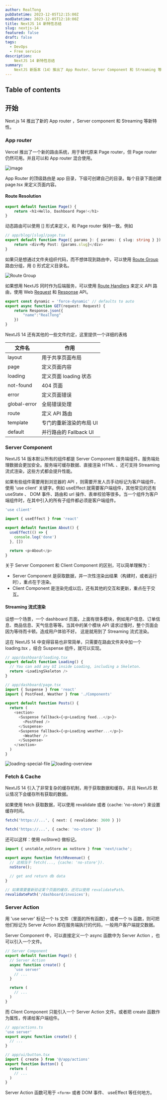 ```yaml
---
author: RealTong
pubDatetime: 2023-12-05T12:15:00Z
modDatetime: 2023-12-05T12:18:00Z
title: NextJS 14 新特性总结
slug: nextjs-14
featured: false
draft: false
tags:
  - DevOps
  - Free service
description:
    NextJS 14 新特性总结
summary:
    NextJS 新版本（14）推出了 App Router、Server Component 和 Streaming 等新特性。App router 提供新的路由系统，可以与原有的 Page router 混合使用，便于管理页面。Server component 提升了安全性和性能，支持缓存和流式渲染。Streaming 可以解决页面因请求延迟而卡顿的问题。Fetch & Cache 引入了复杂的缓存机制，可通过设置 revalidate 或 no-store 控制缓存。Server Action 允许在服务端执行代码，用于处理客户端提交的数据。
---
```


## Table of contents

## 开始
Next.js 14 推出了新的 App router ，Server component 和 Streaming 等新特性。

### App router
Vercel 推出了一个新的路由系统，用于替代原来 Page router，但 Page router 仍然可用。并且可以和 App router 混合使用。

![image](@assets/images/posts/nextjs-14/top-level-folders.avif)

App Router 的顶级路由是 app 目录，下级可创建自己的目录。每个目录下面创建 page.tsx 来定义页面内容。
#### Route Resolution
```typescript
export default function Page() {
    return <h1>Hello, Dashboard Page!</h1>
}
```

动态路由可以使用 [] 形式来定义，和 Page router 保持一致。例如
```typescript
// app/blog/[slug]/page.tsx
export default function Page({ params }: { params: { slug: string } }) {
    return <div>My Post: {params.slug}</div>
}
```

如果只是想通过文件夹组织代码，而不想体现到路由中，可以使用 [Route Group](https://nextjs.org/docs/app/building-your-application/routing/route-groups#convention) 路由分组，用 () 形式定义目录名。

![Route Group](@assets/images/posts/nextjs-14/route-group-organisation.avif)

如果想用 NextJS 同时作为后端服务，可以使用 [Route Handlers](https://nextjs.org/docs/app/building-your-application/routing/route-handlers) 来定义 API 路由，使用 Web [Request](https://developer.mozilla.org/docs/Web/API/Request) 和 [Response](https://nextjs.org/docs/app/building-your-application/routing/route-handlers) API。
```typescript
export const dynamic = 'force-dynamic' // defaults to auto
export async function GET(request: Request) {
    return Response.json({
        "name":"RealTong"
    })
}
```

NextJS 14 还有其他的一些文件约定，这里提供一个详细的表格

| 文件名 | 作用 |
| --- | --- |
|layout |	用于共享页面布局
|page |	定义页面内容
|loading |	定义页面 loading 状态
|not-found | 404 页面
|error |	定义页面错误
|global-error | 全局错误处理
|route |	定义 API 路由
|template |	专门的重新渲染的布局 UI
|default |	并行路由的 Fallback UI

### Server Component
NextJS 14 版本默认所有的组件都是 Server Component 服务端组件。服务端处理数据会更加安全。服务端可缓存数据、直接渲染 HTML 、还可支持 Streaming 流式渲染，这些方式都会提升性能。

如果有些组件需要用到浏览器的 API ，则需要开发人员手动标记为客户端组件，使用 'use client' 关键字。例如 useEffect 就需要客户端组件，其他常见的还有 useState 、 DOM 事件、路由和 url 操作、表单校验等很多。当一个组件为客户端组件时，在其中引入的所有子组件都必须是客户端组件。
```typescript
'use client'

import { useEffect } from 'react'

export default function About() {
  useEffect(() => {
    console.log('done')
  }, [])

  return <p>About</p>
}
```
关于 Server Component 和 Client Component 的区别，可以简单理解为：
- Server Component 是获取数据，并一次性渲染出结果（构建时，或者运行时），重点在于渲染。
- Client Component 是渲染完成以后，还有其他的交互和更新，重点在于交互。

#### Streaming 流式渲染
设想一个场景，一个 dashboard 页面，上面有很多模块，例如用户信息、订单信息、商品信息、天气信息等等。当其中的某个模块 API 请求过慢时，整个页面会因为等待而卡顿。造成用户体验不好。 这是就用到了 Streaming 流式渲染。

这在 NextJS 14 中变得容易也非常简单，只需要在路由文件夹中加一个 loading.tsx ，结合 Suspense 组件，就可以实现。

```typescript
// app/dashboard/loading.tsx
export default function Loading() {
  // You can add any UI inside Loading, including a Skeleton.
  return <LoadingSkeleton />
}
```

```typescript
// app/dashboard/page.tsx
import { Suspense } from 'react'
import { PostFeed, Weather } from './Components'
 
export default function Posts() {
  return (
    <section>
      <Suspense fallback={<p>Loading feed...</p>}>
        <PostFeed />
      </Suspense>
      <Suspense fallback={<p>Loading weather...</p>}>
        <Weather />
      </Suspense>
    </section>
  )
}
```

![loading-special-file](@assets/images/posts/nextjs-14/loading-special-file.avif)
![loading-overview](@assets/images/posts/nextjs-14/loading-overview.avif)

### Fetch & Cache
NextJS 14 引入了非常复杂的缓存机制，用于获取数据和缓存。并且 NextJS 默认情况下会缓存所有获取的数据。

如果使用 fetch 获取数据，可以使用 revalidate 或者 {cache: 'no-store'} 来设置缓存时间。
```typescript
fetch('https://...', { next: { revalidate: 3600 } })

fetch('https://...', { cache: 'no-store' })
```

还可以这样：使用 noStore() 做标记。
```typescript
import { unstable_noStore as noStore } from 'next/cache';

export async function fetchRevenue() {
  // 这相当于 fetch(..., {cache: 'no-store'}).
  noStore();
  
  // get and return db data
}

// 如果需要重新验证某个页面的缓存，还可以使用 revalidatePath。
revalidatePath('/dashboard/invoices');
```

### Server Action
用 'use server' 标记一个 ts 文件（里面的所有函数），或者一个 ts 函数，则可把他们标记为 Server Action 即在服务端执行的代码，一般用户客户端提交数据。

Server Component 中，可以直接定义一个 async 函数中为 Server Action ，也可以引入一个文件。

```typescript
// Server Component
export default function Page() {
  // Server Action
  async function create() {
    'use server'
    // ...
  }

  return (
    // ...
  )
}
```

而 Client Component 只能引入一个 Server Action 文件。或者把 create 函数作为属性，传递给客户端组件。

```typescript
// app/actions.ts
'use server'
export async function create() {
  // ...
}

// app/ui/button.tsx
import { create } from '@/app/actions'
export function Button() {
  return (
    // ...
  )
}
```
Server Action 函数可用于 `<form>` 或者 DOM 事件、 useEffect 等任何地方。